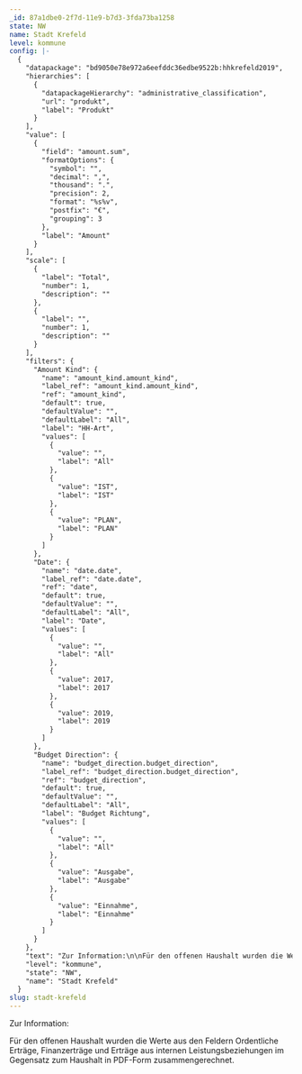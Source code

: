 ```yaml
---
_id: 87a1dbe0-2f7d-11e9-b7d3-3fda73ba1258
state: NW
name: Stadt Krefeld
level: kommune
config: |-
  {
    "datapackage": "bd9050e78e972a6eefddc36edbe9522b:hhkrefeld2019",
    "hierarchies": [
      {
        "datapackageHierarchy": "administrative_classification",
        "url": "produkt",
        "label": "Produkt"
      }
    ],
    "value": [
      {
        "field": "amount.sum",
        "formatOptions": {
          "symbol": "",
          "decimal": ",",
          "thousand": ".",
          "precision": 2,
          "format": "%s%v",
          "postfix": "€",
          "grouping": 3
        },
        "label": "Amount"
      }
    ],
    "scale": [
      {
        "label": "Total",
        "number": 1,
        "description": ""
      },
      {
        "label": "",
        "number": 1,
        "description": ""
      }
    ],
    "filters": {
      "Amount Kind": {
        "name": "amount_kind.amount_kind",
        "label_ref": "amount_kind.amount_kind",
        "ref": "amount_kind",
        "default": true,
        "defaultValue": "",
        "defaultLabel": "All",
        "label": "HH-Art",
        "values": [
          {
            "value": "",
            "label": "All"
          },
          {
            "value": "IST",
            "label": "IST"
          },
          {
            "value": "PLAN",
            "label": "PLAN"
          }
        ]
      },
      "Date": {
        "name": "date.date",
        "label_ref": "date.date",
        "ref": "date",
        "default": true,
        "defaultValue": "",
        "defaultLabel": "All",
        "label": "Date",
        "values": [
          {
            "value": "",
            "label": "All"
          },
          {
            "value": 2017,
            "label": 2017
          },
          {
            "value": 2019,
            "label": 2019
          }
        ]
      },
      "Budget Direction": {
        "name": "budget_direction.budget_direction",
        "label_ref": "budget_direction.budget_direction",
        "ref": "budget_direction",
        "default": true,
        "defaultValue": "",
        "defaultLabel": "All",
        "label": "Budget Richtung",
        "values": [
          {
            "value": "",
            "label": "All"
          },
          {
            "value": "Ausgabe",
            "label": "Ausgabe"
          },
          {
            "value": "Einnahme",
            "label": "Einnahme"
          }
        ]
      }
    },
    "text": "Zur Information:\n\nFür den offenen Haushalt wurden die Werte aus den Feldern Ordentliche Erträge, Finanzerträge und Erträge aus internen Leistungsbeziehungen im Gegensatz zum Haushalt in PDF-Form zusammengerechnet.",
    "level": "kommune",
    "state": "NW",
    "name": "Stadt Krefeld"
  }
slug: stadt-krefeld
---
```

Zur Information:

Für den offenen Haushalt wurden die Werte aus den Feldern Ordentliche Erträge, Finanzerträge und Erträge aus internen Leistungsbeziehungen im Gegensatz zum Haushalt in PDF-Form zusammengerechnet.
